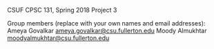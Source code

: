 CSUF CPSC 131, Spring 2018
Project 3

Group members (replace with your own names and email addresses):
Ameya Govalkar ameya.govalkar@csu.fullerton.edu 
Moody Almukhtar moodyalmukhtar@csu.fullerton.edu
